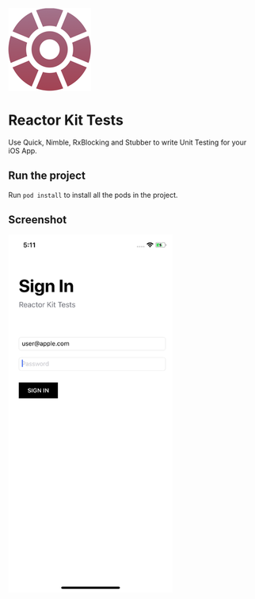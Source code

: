 <img
 src="https://github.com/doctalk-india/ReactorKit-Tests-Example/blob/master/ReactorKitTestsExample/Assets.xcassets/AppIcon.appiconset/Icon-App-83.5x83.5@2x.png?raw=true"/>
# Reactor Kit Tests
Use Quick, Nimble, RxBlocking and Stubber to write Unit Testing for your iOS App.

## Run the project

Run `pod install` to install all the pods in the project.

## Screenshot

<img alt="Screenshot" height=720 src="https://github.com/doctalk-india/ReactorKit-Tests-Example/blob/master/Screenshots/Simulator%20Screen%20Shot%20-%20iPhone%20X%20-%202018-05-12%20at%2017.11.00.png?raw=true"/>
